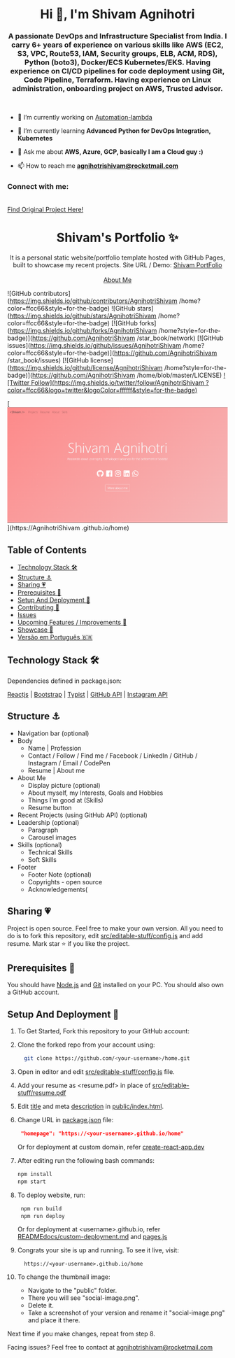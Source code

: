 <!-- PROJECT LOGO -->
<h1 align="center">Hi 👋, I'm Shivam Agnihotri</h1>
<h3 align="center">A passionate DevOps and Infrastructure Specialist from India. I carry 6+ years of experience on various skills like AWS (EC2, S3, VPC, Route53, IAM, Security groups, ELB, ACM, RDS), Python (boto3), Docker/ECS Kubernetes/EKS. Having experience on CI/CD pipelines for code deployment using Git, Code Pipeline, Terraform. Having experience on Linux administration, onboarding project on AWS, Trusted advisor.</h3>

<br />

- 🔭 I’m currently working on [Automation-lambda](https://github.com/AgnihotriShivam/Automation-lambda)

- 🌱 I’m currently learning **Advanced Python for DevOps Integration, Kubernetes**

- 💬 Ask me about **AWS, Azure, GCP, basically I am a Cloud guy :)**

- 📫 How to reach me **agnihotrishivam@rocketmail.com**

<h3 align="left">Connect with me:</h3>

<br/>
<a href="https://github.com/hashirshoaeb/home">Find Original Project Here!</a>
<br/>
<p align="center">
  <h1 align="center">Shivam's Portfolio ✨</h1>

  <p align="center">
    It is a personal static website/portfolio template hosted with GitHub Pages, built to showcase my recent projects.
    Site URL / Demo:
    <a href="TO BE UPLOADED">Shivam PortFolio</a>
    <br />
    <br />
    <a href="https://github.com/AgnihotriShivam">About Me</a>
  </p>
</p>

![GitHub contributors](https://img.shields.io/github/contributors/AgnihotriShivam
/home?color=ffcc66&style=for-the-badge)
![GitHub stars](https://img.shields.io/github/stars/AgnihotriShivam
/home?color=ffcc66&style=for-the-badge)
[![GitHub forks](https://img.shields.io/github/forks/AgnihotriShivam
/home?style=for-the-badge)](https://github.com/AgnihotriShivam
/star_book/network)
[![GitHub issues](https://img.shields.io/github/issues/AgnihotriShivam
/home?color=ffcc66&style=for-the-badge)](https://github.com/AgnihotriShivam
/star_book/issues)
[![GitHub license](https://img.shields.io/github/license/AgnihotriShivam
/home?style=for-the-badge)](https://github.com/AgnihotriShivam
/home/blob/master/LICENSE)
[![Twitter Follow](https://img.shields.io/twitter/follow/AgnihotriShivam
?color=ffcc66&logo=twitter&logoColor=ffffff&style=for-the-badge)](https://twitter.com/AgnihotriShivam
)

[![Site preview](/public/social-image.png)](https://AgnihotriShivam
.github.io/home)

## Table of Contents

- [Technology Stack 🛠️](#technology-stack-)
- [Structure ⚓](#structure-)
- [Sharing 💗](#sharing-)
- [Prerequisites 🍪](#prerequisites-)
- [Setup And Deployment 🔧](#setup-and-deployment-)
- [Contributing 🙌](#contributing-)
- [Issues](#issues)
- [Upcoming Features / Improvements 🔗](#upcoming-features-/-improvements-)
- [Showcase 🚀](#showcase-)
- [Versão em Português :brazil:](#versao-em-portugues-)

## Technology Stack 🛠️

Dependencies defined in package.json:

[Reactjs](https://reactjs.org/)
| [Bootstrap](https://getbootstrap.com/)
| [Typist](https://github.com/jstejada/react-typist)
| [GitHub API](https://developer.github.com/v3/repos/)
| [Instagram API](https://www.instagram.com/developer/embedding/)

## Structure ⚓

- Navigation bar (optional)
- Body
  - Name | Profession
  - Contact / Follow / Find me / Facebook / LinkedIn / GitHub / Instagram / Email / CodePen
  - Resume | About me
- About Me
  - Display picture (optional)
  - About myself, my Interests, Goals and Hobbies
  - Things I'm good at (Skills)
  - Resume button
- Recent Projects (using GitHub API) (optional)
- Leadership (optional)
  - Paragraph
  - Carousel images
- Skills (optional)
  - Technical Skills
  - Soft Skills
- Footer
  - Footer Note (optional)
  - Copyrights - open source
  - Acknowledgements(

## Sharing 💗

Project is open source. Feel free to make your own version. All you need to do is to fork this repository, edit [src/editable-stuff/config.js](./src/editable-stuff/config.js) and add resume. Mark star ⭐ if you like the project.

## Prerequisites 🍪

You should have [Node.js](https://nodejs.org/en/) and [Git](https://git-scm.com/) installed on your PC. You should also own a GitHub account.

## Setup And Deployment 🔧

1. To Get Started, Fork this repository to your GitHub account:
2. Clone the forked repo from your account using:

   ```bash
     git clone https://github.com/<your-username>/home.git
   ```

3. Open in editor and edit [src/editable-stuff/config.js](./src/editable-stuff/config.js) file.

4. Add your resume as <resume.pdf> in place of [src/editable-stuff/resume.pdf](./src/editable-stuff/)

5. Edit [title](./public/index.html#L34) and meta [description](./public/index.html#L13) in [public/index.html](./public/index.html).
6. Change URL in [package.json](./package.json) file:

   ```json
    "homepage": "https://<your-username>.github.io/home"
   ```

   Or for deployment at custom domain, refer [create-react-app.dev](https://create-react-app.dev/docs/deployment/#step-1-add-homepage-to-packagejson)

7. After editing run the following bash commands:

   ```bash
   npm install
   npm start
   ```

8. To deploy website, run:

   ```bash
    npm run build
    npm run deploy
   ```

   Or for deployment at \<username>.github.io, refer [READMEdocs/custom-deployment.md](./READMEdocs/custom-deployment.md) and [pages.js](./pages.js)

9. Congrats your site is up and running. To see it live, visit:

   ```https
     https://<your-username>.github.io/home
   ```

10. To change the thumbnail image:

    - Navigate to the "public" folder.  
    - There you will see "social-image.png".  
    - Delete it.   
    - Take a screenshot of your version and rename it "social-image.png" and place it there.  

   Next time if you make changes, repeat from step 8.

Facing issues? Feel free to contact at agnihotrishivam@rocketmail.com
